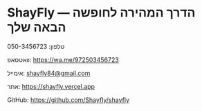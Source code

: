 # ShayFly — הדרך המהירה לחופשה הבאה שלך

טלפון: 050-3456723

וואטסאפ: https://wa.me/972503456723

אימייל: shayfly84@gmail.com

אתר: https://shayfly.vercel.app

GitHub: https://github.com/Shayfly/shayfly